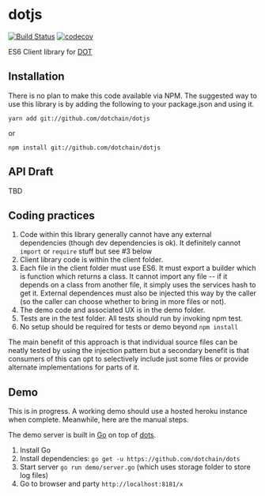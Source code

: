 # dotjs

[![Build Status](https://travis-ci.org/dotchain/dotjs.svg?branch=master)](https://travis-ci.org/dotchain/dotjs)
[![codecov](https://codecov.io/gh/dotchain/dotjs/branch/master/graph/badge.svg)](https://codecov.io/gh/dotchain/dotjs)

ES6 Client library for [DOT](https://github.com/rameshvk/dot)

## Installation

There is no plan to make this code available via NPM.  The suggested way to use this library is by adding the following to your package.json and using it.

```
yarn add git://github.com/dotchain/dotjs
```

or

```
npm install git://github.com/dotchain/dotjs
```

## API Draft

TBD

## Coding practices

1. Code within this library generally cannot have any external dependencies (though dev dependencies is ok). It definitely cannot `import` or `require` stuff but see #3 below
2. Client library code is within the client folder. 
3. Each file in the client folder must use ES6.  It must export a builder which is function which returns a class. It cannot import any file -- if it depends on a class from another file, it simply uses the services hash to get it.  External dependences must also be injected this way by the caller (so the caller can choose whether to bring in more files or not).
4. The demo code and associated UX is in the demo folder.
5. Tests are in the test folder. All tests should run by invoking npm test.
6. No setup should be required for tests or demo beyond `npm install`

The main benefit of this approach is that individual source files can be neatly tested by using the injection pattern but a secondary benefit is that consumers of this can opt to selectively include just some files or provide alternate implementations for parts of it.

## Demo

This is in progress.  A working demo should use a hosted heroku instance when complete. Meanwhile, here are the manual steps.

The demo server is built in [Go](https://golang.org) on top of [dots](https://github.com/dotchain/dots).

1. Install Go
2. Install dependencies: `go get -u https://github.com/dotchain/dots`
3. Start server `go run demo/server.go` (which uses storage folder to store log files)
4. Go to browser and party `http://localhost:8181/x`

